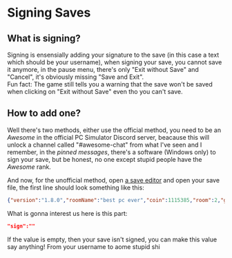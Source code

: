 # Signing Saves

## What is signing?
Signing is ensensially adding your signature to the save (in this case a text which should be your username), when signing your save, you cannot save it anymore, in the pause menu, there's only "Exit without Save" and "Cancel", it's obviously missing "Save and Exit".\
Fun fact: The game still tells you a warning that the save won't be saved when clicking on "Exit without Save" even tho you can't save.

## How to add one?

Well there's two methods, either use the official method, you need to be an *Awesome* in the official PC Simulator Discord server, beacause this will unlock a channel called "#awesome-chat" from what I've seen and I remember, in the *pinned messages*, there's a software (Windows only) to sign your save, but be honest, no one except stupid people have the *Awesome* rank.

And now, for the unofficial method, open [a save editor](../Save-Editors) and open your save file, the first line should look something like this:
```json
{"version":"1.8.0","roomName":"best pc ever","coin":1115385,"room":2,"gravity":true,"hardcore":false,"playtime":1521.516845703125,"temperature":20.0,"ac":false,"light":true,"sign":""}
```

What is gonna interest us here is this part:
```json
"sign":""
```
If the value is empty, then your save isn't signed, you can make this value say anything! From your username to aome stupid shi
